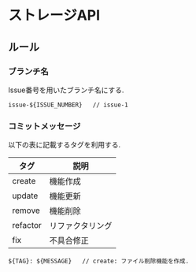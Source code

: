 # ストレージAPI

## ルール

### ブランチ名

Issue番号を用いたブランチ名にする.

```
issue-${ISSUE_NUMBER}   // issue-1
```

### コミットメッセージ

以下の表に記載するタグを利用する.

| タグ | 説明 |
| --- | --- |
| create | 機能作成 |
| update | 機能更新 |
| remove | 機能削除 |
| refactor | リファクタリング |
| fix | 不具合修正 |

```
${TAG}: ${MESSAGE}   // create: ファイル削除機能を作成.
```
